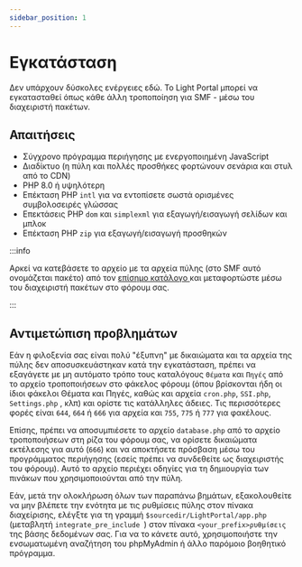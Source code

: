 ```yaml
---
sidebar_position: 1
---
```


# Εγκατάσταση
Δεν υπάρχουν δύσκολες ενέργειες εδώ. Το Light Portal μπορεί να εγκατασταθεί όπως κάθε άλλη τροποποίηση για SMF - μέσω του διαχειριστή πακέτων.

## Απαιτήσεις
* Σύγχρονο πρόγραμμα περιήγησης με ενεργοποιημένη JavaScript
* Διαδίκτυο (η πύλη και πολλές προσθήκες φορτώνουν σενάρια και στυλ από το CDN)
* PHP 8.0 ή υψηλότερη
* Επέκταση PHP `intl` για να εντοπίσετε σωστά ορισμένες συμβολοσειρές γλώσσας
* Επεκτάσεις PHP `dom` και `simplexml` για εξαγωγή/εισαγωγή σελίδων και μπλοκ
* Επέκταση PHP `zip` για εξαγωγή/εισαγωγή προσθηκών

:::info

Αρκεί να κατεβάσετε το αρχείο με τα αρχεία πύλης (στο SMF αυτό ονομάζεται πακέτο) από τον [επίσημο κατάλογο ](https://custom.simplemachines.org/mods/index.php?mod=4244) και μεταφορτώστε μέσω του διαχειριστή πακέτων στο φόρουμ σας.

:::

## Αντιμετώπιση προβλημάτων
Εάν η φιλοξενία σας είναι πολύ "έξυπνη" με δικαιώματα και τα αρχεία της πύλης δεν αποσυσκευάστηκαν κατά την εγκατάσταση, πρέπει να εξαγάγετε με μη αυτόματο τρόπο τους καταλόγους `Θέματα` και `Πηγές` από το αρχείο τροποποιήσεων στο φάκελος φόρουμ (όπου βρίσκονται ήδη οι ίδιοι φάκελοι Θέματα και Πηγές, καθώς και αρχεία `cron.php`, `SSI.php`, `Settings.php` , κλπ) και ορίστε τις κατάλληλες άδειες. Τις περισσότερες φορές είναι `644`, `664` ή `666` για αρχεία και `755`, `775` ή `777` για φακέλους.

Επίσης, πρέπει να αποσυμπιέσετε το αρχείο `database.php` από το αρχείο τροποποιήσεων στη ρίζα του φόρουμ σας, να ορίσετε δικαιώματα εκτέλεσης για αυτό (`666`) και να αποκτήσετε πρόσβαση μέσω του προγράμματος περιήγησης (εσείς πρέπει να συνδεθείτε ως διαχειριστής του φόρουμ). Αυτό το αρχείο περιέχει οδηγίες για τη δημιουργία των πινάκων που χρησιμοποιούνται από την πύλη.

Εάν, μετά την ολοκλήρωση όλων των παραπάνω βημάτων, εξακολουθείτε να μην βλέπετε την ενότητα με τις ρυθμίσεις πύλης στον πίνακα διαχείρισης, ελέγξτε για τη γραμμή `$sourcedir/LightPortal/app.php` (μεταβλητή `integrate_pre_include `) στον πίνακα `<your_prefix>ρυθμίσεις` της βάσης δεδομένων σας. Για να το κάνετε αυτό, χρησιμοποιήστε την ενσωματωμένη αναζήτηση του phpMyAdmin ή άλλο παρόμοιο βοηθητικό πρόγραμμα.
